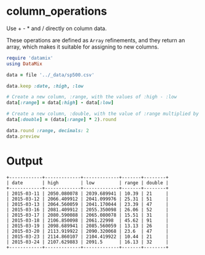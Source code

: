 # column_operations

Use + - * and / directly on column data.

These operations are defined as `Array` refinements, and they
return an array, which makes it suitable for assigning to new columns.

```ruby
require 'datamix'
using DataMix

data = file '../_data/sp500.csv'

data.keep :date, :high, :low

# Create a new column, :range, with the values of :high - :low
data[:range] = data[:high] - data[:low]

# Create a new column, :double, with the value of :range multiplied by 2
data[:double] = (data[:range] * 2).round

data.round :range, decimals: 2
data.preview

```

# Output

```
+------------+-------------+-------------+-------+--------+
| date       | high        | low         | range | double |
+------------+-------------+-------------+-------+--------+
| 2015-03-11 | 2050.080078 | 2039.689941 | 10.39 | 21     |
| 2015-03-12 | 2066.409912 | 2041.099976 | 25.31 | 51     |
| 2015-03-13 | 2064.560059 | 2041.170044 | 23.39 | 47     |
| 2015-03-16 | 2081.409912 | 2055.350098 | 26.06 | 52     |
| 2015-03-17 | 2080.590088 | 2065.080078 | 15.51 | 31     |
| 2015-03-18 | 2106.850098 | 2061.22998  | 45.62 | 91     |
| 2015-03-19 | 2098.689941 | 2085.560059 | 13.13 | 26     |
| 2015-03-20 | 2113.919922 | 2090.320068 | 23.6  | 47     |
| 2015-03-23 | 2114.860107 | 2104.419922 | 10.44 | 21     |
| 2015-03-24 | 2107.629883 | 2091.5      | 16.13 | 32     |
+------------+-------------+-------------+-------+--------+
```
